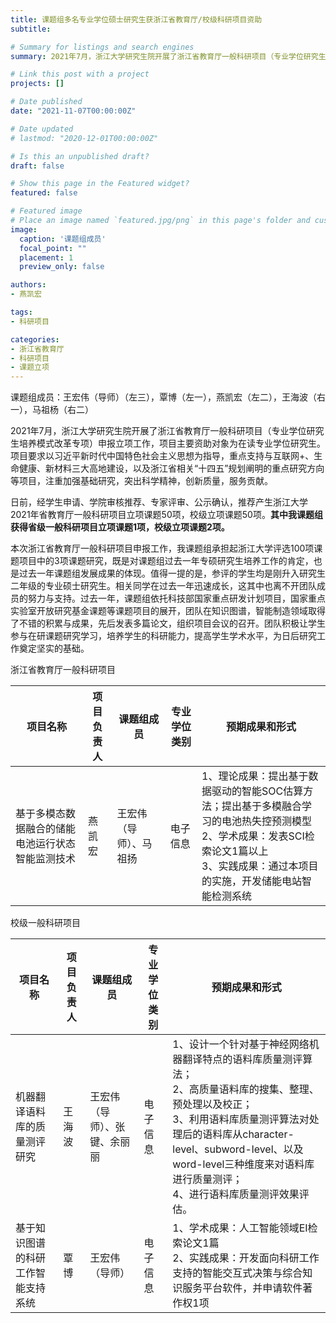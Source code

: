 ```yaml
---
title: 课题组多名专业学位硕士研究生获浙江省教育厅/校级科研项目资助
subtitle:  

# Summary for listings and search engines
summary: 2021年7月，浙江大学研究生院开展了浙江省教育厅一般科研项目（专业学位研究生培养模式改革专项）申报立项工作，项目主要资助对象为在读专业学位研究生。**其中我课题组获得省级一般科研项目立项课题1项，校级立项课题2项。**

# Link this post with a project
projects: []

# Date published
date: "2021-11-07T00:00:00Z"

# Date updated
# lastmod: "2020-12-01T00:00:00Z"

# Is this an unpublished draft?
draft: false

# Show this page in the Featured widget?
featured: false

# Featured image
# Place an image named `featured.jpg/png` in this page's folder and customize its options here.
image:
  caption: '课题组成员'
  focal_point: ""
  placement: 1
  preview_only: false

authors:
- 燕凯宏

tags:
- 科研项目

categories:
- 浙江省教育厅
- 科研项目
- 课题立项
---
```

课题组成员：王宏伟（导师）（左三），覃博（左一），燕凯宏（左二），王海波（右一），马祖杨（右二）

2021年7月，浙江大学研究生院开展了浙江省教育厅一般科研项目（专业学位研究生培养模式改革专项）申报立项工作，项目主要资助对象为在读专业学位研究生。项目要求以习近平新时代中国特色社会主义思想为指导，重点支持与互联网+、生命健康、新材料三大高地建设，以及浙江省相关“十四五”规划阐明的重点研究方向等项目，注重加强基础研究，突出科学精神，创新质量，服务贡献。

日前，经学生申请、学院审核推荐、专家评审、公示确认，推荐产生浙江大学2021年省教育厅一般科研项目立项课题50项，校级立项课题50项。**其中我课题组获得省级一般科研项目立项课题1项，校级立项课题2项。**

本次浙江省教育厅一般科研项目申报工作，我课题组承担起浙江大学评选100项课题项目中的3项课题研究，既是对课题组过去一年专硕研究生培养工作的肯定，也是过去一年课题组发展成果的体现。值得一提的是，参评的学生均是刚升入研究生二年级的专业硕士研究生。相关同学在过去一年迅速成长，这其中也离不开团队成员的努力与支持。过去一年，课题组依托科技部国家重点研发计划项目，国家重点实验室开放研究基金课题等课题项目的展开，团队在知识图谱，智能制造领域取得了不错的积累与成果，先后发表多篇论文，组织项目会议的召开。团队积极让学生参与在研课题研究学习，培养学生的科研能力，提高学生学术水平，为日后研究工作奠定坚实的基础。


浙江省教育厅一般科研项目

| 项目名称                                         | 项目负责人 | 课题组成员             | 专业学位类别 | 预期成果和形式                                               |
| ------------------------------------------------ | ---------- | ---------------------- | ------------ | ------------------------------------------------------------ |
| 基于多模态数据融合的储能电池运行状态智能监测技术 | 燕凯宏     | 王宏伟（导师）、马祖扬 | 电子信息     | 1、理论成果：提出基于数据驱动的智能SOC估算方法；提出基于多模融合学习的电池热失控预测模型 <br />2、学术成果：发表SCI检索论文1篇以上<br />3、实践成果：通过本项目的实施，开发储能电站智能检测系统 |

校级一般科研项目

| 项目名称                           | 项目负责人 | 课题组成员                   | 专业学位类别 | 预期成果和形式                                               |
| ---------------------------------- | ---------- | ---------------------------- | ------------ | ------------------------------------------------------------ |
| 机器翻译语料库的质量测评研究       | 王海波     | 王宏伟（导师）、张键、余丽丽 | 电子信息     | 1、设计一个针对基于神经网络机器翻译特点的语料库质量测评算法；<br />2、高质量语料库的搜集、整理、预处理以及校正；<br />3、利用语料库质量测评算法对处理后的语料库从character-level、subword-level、以及word-level三种维度来对语料库进行质量测评；<br />4、进行语料库质量测评效果评估。 |
| 基于知识图谱的科研工作智能支持系统 | 覃博       | 王宏伟（导师）               | 电子信息     | 1、学术成果：人工智能领域EI检索论文1篇<br />2、实践成果：开发面向科研工作支持的智能交互式决策与综合知识服务平台软件，并申请软件著作权1项 |

